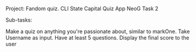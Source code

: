 Project: Fandom quiz. CLI State Capital Quiz App
NeoG Task 2

Sub-tasks:

Make a quiz on anything you're passionate about, similar to markOne.
Take Username as input.
Have at least 5 questions.
Display the final score to the user
